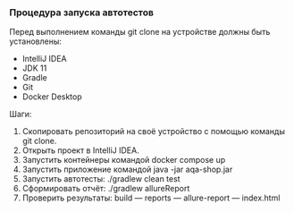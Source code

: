 ### Процедура запуска автотестов

Перед выполнением команды git clone на устройстве должны быть установлены:
- IntelliJ IDEA
- JDK 11
- Gradle
- Git
- Docker Desktop

Шаги:
1. Скопировать репозиторий на своё устройство с помощью команды git clone.
2. Открыть проект в IntelliJ IDEA.
3. Запустить контейнеры командой docker compose up
4. Запустить приложение командой java -jar aqa-shop.jar
5. Запустить автотесты: ./gradlew clean test
6. Сформировать отчёт: ./gradlew allureReport
7. Проверить результаты: build — reports — allure-report — index.html